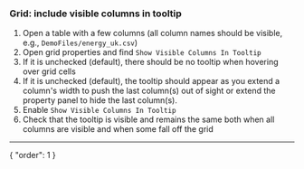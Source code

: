 ### Grid: include visible columns in tooltip

1. Open a table with a few columns (all column names should be visible, e.g.,
   `DemoFiles/energy_uk.csv`)
2. Open grid properties and find `Show Visible Columns In Tooltip`
3. If it is unchecked (default), there should be no tooltip when hovering over grid cells
4. If it is unchecked (default), the tooltip should appear as you extend a column's width to push the last column(s) out of sight or extend the property panel to hide the last column(s).
5. Enable `Show Visible Columns In Tooltip`
6. Check that the tooltip is visible and remains the same both when all columns are visible and when some fall off the grid

---
{
  "order": 1
}